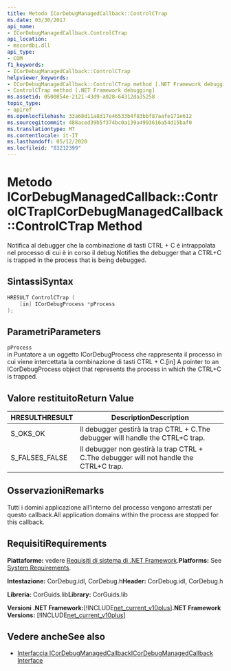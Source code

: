 ```yaml
---
title: Metodo ICorDebugManagedCallback::ControlCTrap
ms.date: 03/30/2017
api_name:
- ICorDebugManagedCallback.ControlCTrap
api_location:
- mscordbi.dll
api_type:
- COM
f1_keywords:
- ICorDebugManagedCallback::ControlCTrap
helpviewer_keywords:
- ICorDebugManagedCallback::ControlCTrap method [.NET Framework debugging]
- ControlCTrap method [.NET Framework debugging]
ms.assetid: 0500854e-2121-43d9-a028-64312da35258
topic_type:
- apiref
ms.openlocfilehash: 33a68d11a8d17e46533b4f83bbf87aafe171e612
ms.sourcegitcommit: 488aced39b5f374bc0a139a4993616a54d15baf0
ms.translationtype: MT
ms.contentlocale: it-IT
ms.lasthandoff: 05/12/2020
ms.locfileid: "83212399"
---
```

# <a name="icordebugmanagedcallbackcontrolctrap-method"></a><span data-ttu-id="83c63-102">Metodo ICorDebugManagedCallback::ControlCTrap</span><span class="sxs-lookup"><span data-stu-id="83c63-102">ICorDebugManagedCallback::ControlCTrap Method</span></span>
<span data-ttu-id="83c63-103">Notifica al debugger che la combinazione di tasti CTRL + C è intrappolata nel processo di cui è in corso il debug.</span><span class="sxs-lookup"><span data-stu-id="83c63-103">Notifies the debugger that a CTRL+C is trapped in the process that is being debugged.</span></span>  
  
## <a name="syntax"></a><span data-ttu-id="83c63-104">Sintassi</span><span class="sxs-lookup"><span data-stu-id="83c63-104">Syntax</span></span>  
  
```cpp  
HRESULT ControlCTrap (  
    [in] ICorDebugProcess *pProcess  
);  
```  
  
## <a name="parameters"></a><span data-ttu-id="83c63-105">Parametri</span><span class="sxs-lookup"><span data-stu-id="83c63-105">Parameters</span></span>  
 `pProcess`  
 <span data-ttu-id="83c63-106">in Puntatore a un oggetto ICorDebugProcess che rappresenta il processo in cui viene intercettata la combinazione di tasti CTRL + C.</span><span class="sxs-lookup"><span data-stu-id="83c63-106">[in] A pointer to an ICorDebugProcess object that represents the process in which the CTRL+C is trapped.</span></span>  
  
## <a name="return-value"></a><span data-ttu-id="83c63-107">Valore restituito</span><span class="sxs-lookup"><span data-stu-id="83c63-107">Return Value</span></span>  
  
|<span data-ttu-id="83c63-108">HRESULT</span><span class="sxs-lookup"><span data-stu-id="83c63-108">HRESULT</span></span>|<span data-ttu-id="83c63-109">Description</span><span class="sxs-lookup"><span data-stu-id="83c63-109">Description</span></span>|  
|-------------|-----------------|  
|<span data-ttu-id="83c63-110">S_OK</span><span class="sxs-lookup"><span data-stu-id="83c63-110">S_OK</span></span>|<span data-ttu-id="83c63-111">Il debugger gestirà la trap CTRL + C.</span><span class="sxs-lookup"><span data-stu-id="83c63-111">The debugger will handle the CTRL+C trap.</span></span>|  
|<span data-ttu-id="83c63-112">S_FALSE</span><span class="sxs-lookup"><span data-stu-id="83c63-112">S_FALSE</span></span>|<span data-ttu-id="83c63-113">Il debugger non gestirà la trap CTRL + C.</span><span class="sxs-lookup"><span data-stu-id="83c63-113">The debugger will not handle the CTRL+C trap.</span></span>|  
  
## <a name="remarks"></a><span data-ttu-id="83c63-114">Osservazioni</span><span class="sxs-lookup"><span data-stu-id="83c63-114">Remarks</span></span>  
 <span data-ttu-id="83c63-115">Tutti i domini applicazione all'interno del processo vengono arrestati per questo callback.</span><span class="sxs-lookup"><span data-stu-id="83c63-115">All application domains within the process are stopped for this callback.</span></span>  
  
## <a name="requirements"></a><span data-ttu-id="83c63-116">Requisiti</span><span class="sxs-lookup"><span data-stu-id="83c63-116">Requirements</span></span>  
 <span data-ttu-id="83c63-117">**Piattaforme:** vedere [Requisiti di sistema di .NET Framework](../../get-started/system-requirements.md).</span><span class="sxs-lookup"><span data-stu-id="83c63-117">**Platforms:** See [System Requirements](../../get-started/system-requirements.md).</span></span>  
  
 <span data-ttu-id="83c63-118">**Intestazione:** CorDebug.idl, CorDebug.h</span><span class="sxs-lookup"><span data-stu-id="83c63-118">**Header:** CorDebug.idl, CorDebug.h</span></span>  
  
 <span data-ttu-id="83c63-119">**Libreria:** CorGuids.lib</span><span class="sxs-lookup"><span data-stu-id="83c63-119">**Library:** CorGuids.lib</span></span>  
  
 <span data-ttu-id="83c63-120">**Versioni .NET Framework:**[!INCLUDE[net_current_v10plus](../../../../includes/net-current-v10plus-md.md)]</span><span class="sxs-lookup"><span data-stu-id="83c63-120">**.NET Framework Versions:** [!INCLUDE[net_current_v10plus](../../../../includes/net-current-v10plus-md.md)]</span></span>  
  
## <a name="see-also"></a><span data-ttu-id="83c63-121">Vedere anche</span><span class="sxs-lookup"><span data-stu-id="83c63-121">See also</span></span>

- [<span data-ttu-id="83c63-122">Interfaccia ICorDebugManagedCallback</span><span class="sxs-lookup"><span data-stu-id="83c63-122">ICorDebugManagedCallback Interface</span></span>](icordebugmanagedcallback-interface.md)
